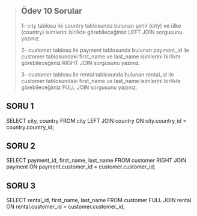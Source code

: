 > ## Ödev 10 Sorular
>1- city tablosu ile country tablosunda bulunan şehir (city) ve ülke (country) isimlerini birlikte görebileceğimiz LEFT JOIN sorgusunu yazınız.
>
>2- customer tablosu ile payment tablosunda bulunan payment_id ile customer tablosundaki first_name ve last_name isimlerini birlikte görebileceğimiz RIGHT JOIN sorgusunu yazınız.
>
>3- customer tablosu ile rental tablosunda bulunan rental_id ile customer tablosundaki first_name ve last_name isimlerini birlikte görebileceğimiz FULL JOIN sorgusunu yazınız.

## SORU 1

SELECT city, country FROM city
LEFT JOIN country 
ON city.country_id = country.country_id;

## SORU 2

SELECT payment_id, first_name, last_name FROM customer
RIGHT JOIN payment 
ON payment.customer_id = customer.customer_id;


## SORU 3

SELECT rental_id, first_name, last_name FROM customer
FULL JOIN rental 
ON rental.customer_id = customer.customer_id;
